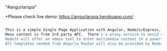  "#angurlarspa" 
 
 +Please check live demo: https://angurlarspa.herokuapp.com/

```bash

This is a simple Single Page Application with Angular, NodeJs/Express, Mysql and Knex. 
Menu content is from 3rd party API.  There's a proxy service to avoid cross domain issue.
NodeJs will offer an admin tool to enter multimedia content in a powerful editor. 
All templates needed from Angurla Router will also be provided by Node.
 
```


